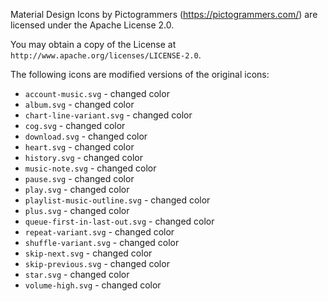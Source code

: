 Material Design Icons by Pictogrammers (https://pictogrammers.com/) are licensed under the Apache License 2.0.

You may obtain a copy of the License at `http://www.apache.org/licenses/LICENSE-2.0`.

The following icons are modified versions of the original icons:

- `account-music.svg` - changed color
- `album.svg` - changed color
- `chart-line-variant.svg` - changed color
- `cog.svg` - changed color
- `download.svg` - changed color
- `heart.svg` - changed color
- `history.svg` - changed color
- `music-note.svg` - changed color
- `pause.svg` - changed color
- `play.svg` - changed color
- `playlist-music-outline.svg` - changed color
- `plus.svg` - changed color
- `queue-first-in-last-out.svg` - changed color
- `repeat-variant.svg` - changed color
- `shuffle-variant.svg` - changed color
- `skip-next.svg` - changed color
- `skip-previous.svg` - changed color
- `star.svg` - changed color
- `volume-high.svg` - changed color
